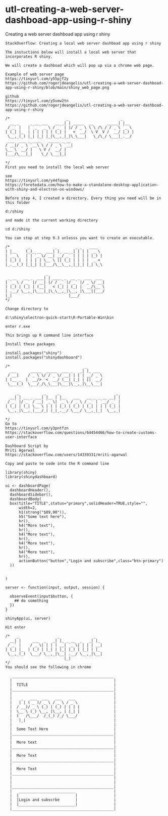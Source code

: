 # utl-creating-a-web-server-dashboad-app-using-r-shiny
Creating a web server dashboad app using r shiny  

    StackOverflow: Creating a local web server dashboad app using r shiny                                                          
                                                                                                                                   
    The instuctions below will install a local web server that incorporates R shiny.                                               
                                                                                                                                   
    We will create a dashboad which will pop up via a chrome web page.                                                             
                                                                                                                                   
    Example of web server page                                                                                                     
    https://tinyurl.com/y55pjf2y                                                                                                   
    https://github.com/rogerjdeangelis/utl-creating-a-web-server-dashboad-app-using-r-shiny/blob/main/shiny_web_page.png           
                                                                                                                                   
    github                                                                                                                         
    https://tinyurl.com/y5vew2tn                                                                                                   
    https://github.com/rogerjdeangelis/utl-creating-a-web-server-dashboad-app-using-r-shiny                                        
                                                                                                                                   
    /*                         _                       _                                                                           
      __ _     _ __ ___   __ _| | _____  __      _____| |__                                                                        
     / _` |   | `_ ` _ \ / _` | |/ / _ \ \ \ /\ / / _ \ `_ \                                                                       
    | (_| |_  | | | | | | (_| |   <  __/  \ V  V /  __/ |_) |                                                                      
     \__,_(_) |_| |_| |_|\__,_|_|\_\___|   \_/\_/ \___|_.__/                                                                       
     ___  ___ _ ____   _____ _ __                                                                                                  
    / __|/ _ \ `__\ \ / / _ \ `__|                                                                                                 
    \__ \  __/ |   \ V /  __/ |                                                                                                    
    |___/\___|_|    \_/ \___|_|                                                                                                    
                                                                                                                                   
    */                                                                                                                             
    First you need to install the local web server                                                                                 
                                                                                                                                   
    see                                                                                                                            
    https://tinyurl.com/y44fquwp                                                                                                   
    https://foretodata.com/how-to-make-a-standalone-desktop-application-with-shiny-and-electron-on-windows/                        
                                                                                                                                   
    Before step 4, I created a directory. Every thing you need will be in this folder                                              
                                                                                                                                   
    d:/shiny                                                                                                                       
                                                                                                                                   
    and made it the current working directory                                                                                      
                                                                                                                                   
    cd d:/shiny                                                                                                                    
                                                                                                                                   
    You can stop at step 9.3 unlesss you want to create an executable.                                                             
                                                                                                                                   
    /*        _           _        _ _   ____                                                                                      
    | |__    (_)_ __  ___| |_ __ _| | | |  _ \                                                                                     
    | `_ \   | | `_ \/ __| __/ _` | | | | |_) |                                                                                    
    | |_) |  | | | | \__ \ || (_| | | | |  _ <                                                                                     
    |_.__(_) |_|_| |_|___/\__\__,_|_|_| |_| \_\                                                                                    
                                                                                                                                   
                      _                                                                                                            
     _ __   __ _  ___| | ____ _  __ _  ___  ___                                                                                    
    | `_ \ / _` |/ __| |/ / _` |/ _` |/ _ \/ __|                                                                                   
    | |_) | (_| | (__|   < (_| | (_| |  __/\__ \                                                                                   
    | .__/ \__,_|\___|_|\_\__,_|\__, |\___||___/                                                                                   
    |_|                         |___/                                                                                              
    */                                                                                                                             
                                                                                                                                   
    Change directory to                                                                                                            
                                                                                                                                   
    d:\shiny\electron-quick-start\R-Portable-Win\bin                                                                               
                                                                                                                                   
    enter r.exe                                                                                                                    
                                                                                                                                   
    This brings up R command line interface                                                                                        
                                                                                                                                   
    Install these packages                                                                                                         
                                                                                                                                   
    install.packages("shiny")                                                                                                      
    install.packages("shinydashboard")                                                                                             
                                                                                                                                   
    /*                                 _                                                                                           
      ___      _____  _____  ___ _   _| |_ ___                                                                                     
     / __|    / _ \ \/ / _ \/ __| | | | __/ _ \                                                                                    
    | (__ _  |  __/>  <  __/ (__| |_| | ||  __/                                                                                    
     \___(_)  \___/_/\_\___|\___|\__,_|\__\___|                                                                                    
                                                                                                                                   
         _           _     _                         _                                                                             
      __| | __ _ ___| |__ | |__   ___   __ _ _ __ __| |                                                                            
     / _` |/ _` / __| `_ \| `_ \ / _ \ / _` | `__/ _` |                                                                            
    | (_| | (_| \__ \ | | | |_) | (_) | (_| | | | (_| |                                                                            
     \__,_|\__,_|___/_| |_|_.__/ \___/ \__,_|_|  \__,_|                                                                            
                                                                                                                                   
    */                                                                                                                             
    Go to                                                                                                                          
    https://tinyurl.com/y3pntfzn                                                                                                   
    https://stackoverflow.com/questions/64454466/how-to-create-customs-user-interface                                              
                                                                                                                                   
    Dashboard Script by                                                                                                            
    Mriti Agarwal                                                                                                                  
    https://stackoverflow.com/users/14339331/mriti-agarwal                                                                         
                                                                                                                                   
    Copy and paste te code into the R command line                                                                                 
                                                                                                                                   
    library(shiny)                                                                                                                 
    library(shinydashboard)                                                                                                        
                                                                                                                                   
    ui <- dashboardPage(                                                                                                           
      dashboardHeader(),                                                                                                           
      dashboardSidebar(),                                                                                                          
      dashboardBody(                                                                                                               
      box(title="TITLE",status="primary",solidHeader=TRUE,style="",                                                                
          width=2,                                                                                                                 
          h1(strong("$89,90")),                                                                                                    
          h5("Some text here"),                                                                                                    
          hr(),                                                                                                                    
          h4("More text"),                                                                                                         
          hr(),                                                                                                                    
          h4("More text"),                                                                                                         
          hr(),                                                                                                                    
          h4("More text"),                                                                                                         
          hr(),                                                                                                                    
          h4("More text"),                                                                                                         
          hr(),                                                                                                                    
          actionButton("button","Login and subscribe",class="btn-primary")                                                         
      ))                                                                                                                           
                                                                                                                                   
                                                                                                                                   
    )                                                                                                                              
                                                                                                                                   
    server <- function(input, output, session) {                                                                                   
                                                                                                                                   
      observeEvent(input$button, {                                                                                                 
        ## do something                                                                                                            
      })                                                                                                                           
    }                                                                                                                              
                                                                                                                                   
    shinyApp(ui, server)                                                                                                           
                                                                                                                                   
    Hit enter                                                                                                                      
                                                                                                                                   
    /*   _                 _               _                                                                                       
      __| |     ___  _   _| |_ _ __  _   _| |_                                                                                     
     / _` |    / _ \| | | | __| `_ \| | | | __|                                                                                    
    | (_| |_  | (_) | |_| | |_| |_) | |_| | |_                                                                                     
     \__,_(_)  \___/ \__,_|\__| .__/ \__,_|\__|                                                                                    
                              |_|                                                                                                  
    */                                                                                                                             
    You should see the following in chrome                                                                                         
                                                                                                                                   
       _____________________________________________                                                                               
      |                                             |                                                                              
      |  TITLE                                      |                                                                              
      |_____________________________________________|                                                                              
      |                                             |                                                                              
      |    _   ___  ___   ___   ___                 |                                                                              
      |   | | ( _ )/ _ \ / _ \ / _ \                |                                                                              
      |  / __)/ _ \ (_) | (_) | | | |               |                                                                              
      |  \__ \ (_) \__, |\__, | |_| |               |                                                                              
      |  (   /\___/  /_(_) /_/ \___/                |                                                                              
      |   |_|                                       |                                                                              
      |                                             |                                                                              
      |  Some Text Here                             |                                                                              
      |_____________________________________________|                                                                              
      |                                             |                                                                              
      |  More text                                  |                                                                              
      |_____________________________________________|                                                                              
      |                                             |                                                                              
      |  More Text                                  |                                                                              
      |_____________________________________________|                                                                              
      |                                             |                                                                              
      |  More Text                                  |                                                                              
      |_____________________________________________|                                                                              
      |                                             |                                                                              
      |                                             |                                                                              
      |_____________________________________________|                                                                              
      |   _________________________                 |                                                                              
      |  |                         |                |                                                                              
      |  |Login and subscrbe       |                |                                                                              
      |  |_________________________|                |                                                                              
      |_____________________________________________|                                                                              
                                                                                                                                   
                                                                                                                                   
                                                                                                                                   

